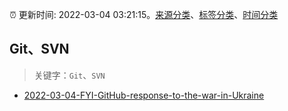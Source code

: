 :alarm_clock: 更新时间: 2022-03-04 03:21:15。[来源分类](../README.md)、[标签分类](../TAGS.md)、[时间分类](../TIMELINE.md)

## Git、SVN


> 关键字：`Git`、`SVN`



- [2022-03-04-FYI-GitHub-response-to-the-war-in-Ukraine](https://www.v2ex.com/t/837884) 